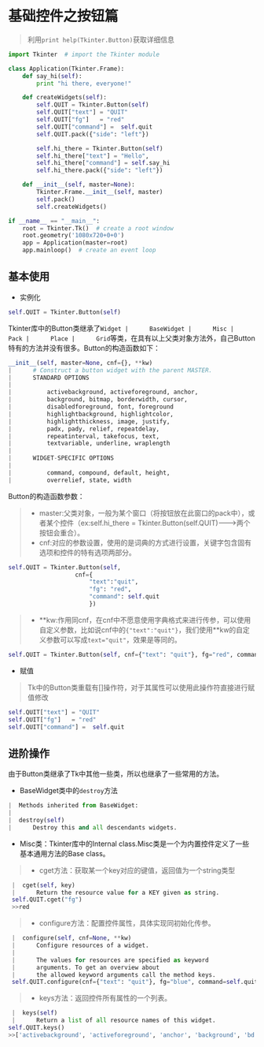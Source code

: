 # 基础控件之按钮篇
>利用```print help(Tkinter.Button)```获取详细信息
```Python
import Tkinter  # import the Tkinter module

class Application(Tkinter.Frame):
    def say_hi(self):
        print "hi there, everyone!"

    def createWidgets(self):
        self.QUIT = Tkinter.Button(self)
        self.QUIT["text"] = "QUIT"
        self.QUIT["fg"]   = "red"
        self.QUIT["command"] =  self.quit
        self.QUIT.pack({"side": "left"})

        self.hi_there = Tkinter.Button(self)
        self.hi_there["text"] = "Hello",
        self.hi_there["command"] = self.say_hi
        self.hi_there.pack({"side": "left"})

    def __init__(self, master=None):
        Tkinter.Frame.__init__(self, master)
        self.pack()
        self.createWidgets()

if __name__ == "__main__":
    root = Tkinter.Tk()  # create a root window
    root.geometry('1080x720+0+0')
    app = Application(master=root)
    app.mainloop()  # create an event loop
```
## 基本使用
* 实例化
```Python
self.QUIT = Tkinter.Button(self)
```
Tkinter库中的Button类继承了```Widget
 |      BaseWidget
 |      Misc
 |      Pack
 |      Place
 |      Grid```等类，在具有以上父类对象方法外，自己Button特有的方法并没有很多。Button的构造函数如下：
 ```Python
 __init__(self, master=None, cnf={}, **kw)
 |      # Construct a button widget with the parent MASTER.
 |      STANDARD OPTIONS
 |      
 |          activebackground, activeforeground, anchor,
 |          background, bitmap, borderwidth, cursor,
 |          disabledforeground, font, foreground
 |          highlightbackground, highlightcolor,
 |          highlightthickness, image, justify,
 |          padx, pady, relief, repeatdelay,
 |          repeatinterval, takefocus, text,
 |          textvariable, underline, wraplength
 |      
 |      WIDGET-SPECIFIC OPTIONS
 |      
 |          command, compound, default, height,
 |          overrelief, state, width
 ```
 Button的构造函数参数：
 >* master:父类对象，一般为某个窗口（将按钮放在此窗口的pack中），或者某个控件（ex:self.hi_there = Tkinter.Button(self.QUIT)--->两个按钮会重合）。
 >* cnf:对应的参数设置，使用的是词典的方式进行设置，关键字包含固有选项和控件的特有选项两部分。
 ```Python
 self.QUIT = Tkinter.Button(self,
                    cnf={
                        "text":"quit",
                        "fg": "red",
                        "command": self.quit
                        })
 ```
 >* \**kw:作用同cnf，在cnf中不愿意使用字典格式来进行传参，可以使用自定义参数，比如说cnf中的```{"text":"quit"}```，我们使用**kw的自定义参数可以写成```text="quit"```，效果是等同的。
 ```Python
 self.QUIT = Tkinter.Button(self, cnf={"text": "quit"}, fg="red", command=self.quit)
 ```
 
 * 赋值
 >Tk中的Button类重载有[]操作符，对于其属性可以使用此操作符直接进行赋值修改
 ```Python
self.QUIT["text"] = "QUIT"
self.QUIT["fg"]   = "red"
self.QUIT["command"] =  self.quit
 ```
 
 ## 进阶操作
 由于Button类继承了Tk中其他一些类，所以也继承了一些常用的方法。
 * BaseWidget类中的```destroy```方法
 ```Python
 |  Methods inherited from BaseWidget:
 |  
 |  destroy(self)
 |      Destroy this and all descendants widgets.
 ```
 * Misc类：Tkinter库中的Internal class.Misc类是一个为内置控件定义了一些基本通用方法的Base class。
>* cget方法：获取某一个key对应的键值，返回值为一个string类型
```Python
 |  cget(self, key)
 |      Return the resource value for a KEY given as string.
 self.QUIT.cget("fg")
 >>red
```
>* configure方法：配置控件属性，具体实现同初始化传参。
```Python
 |  configure(self, cnf=None, **kw)
 |      Configure resources of a widget.
 |      
 |      The values for resources are specified as keyword
 |      arguments. To get an overview about
 |      the allowed keyword arguments call the method keys.
 self.QUIT.configure(cnf={"text": "quit"}, fg="blue", command=self.quit)
```
>* keys方法：返回控件所有属性的一个列表。
```Python
 |  keys(self)
 |      Return a list of all resource names of this widget.
self.QUIT.keys()
>>['activebackground', 'activeforeground', 'anchor', 'background', 'bd', 'bg', 'bitmap', 'borderwidth', 'command', 'compound', 'cursor', 'default', 'disabledforeground', 'fg', 'font', 'foreground', 'height', 'highlightbackground', 'highlightcolor', 'highlightthickness', 'image', 'justify', 'overrelief', 'padx', 'pady', 'relief', 'repeatdelay', 'repeatinterval', 'state', 'takefocus', 'text', 'textvariable', 'underline', 'width', 'wraplength']
```
